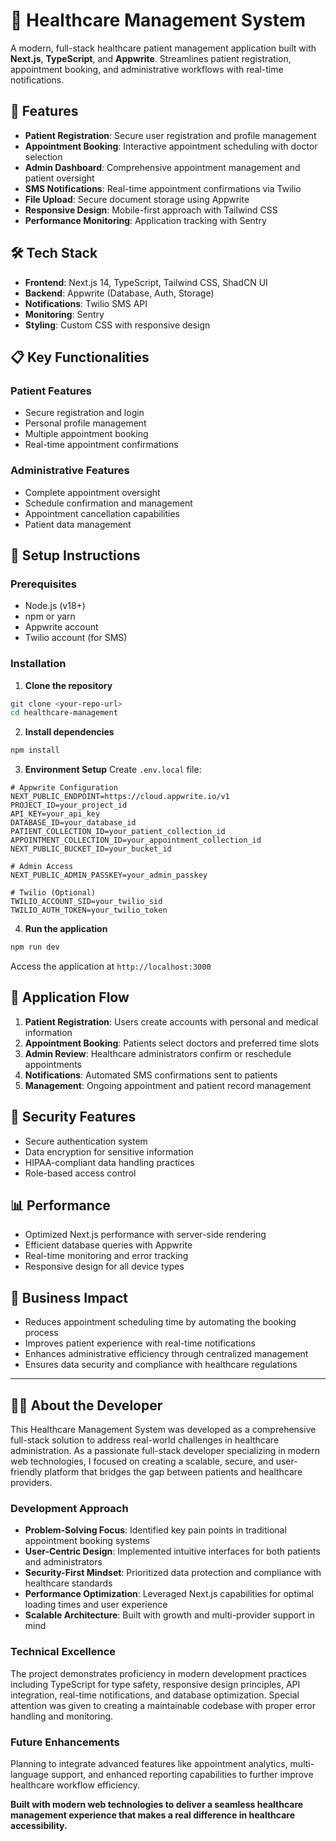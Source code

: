 # 🏥 Healthcare Management System

A modern, full-stack healthcare patient management application built with **Next.js**, **TypeScript**, and **Appwrite**. Streamlines patient registration, appointment booking, and administrative workflows with real-time notifications.

## 🚀 Features

- **Patient Registration**: Secure user registration and profile management
- **Appointment Booking**: Interactive appointment scheduling with doctor selection
- **Admin Dashboard**: Comprehensive appointment management and patient oversight
- **SMS Notifications**: Real-time appointment confirmations via Twilio
- **File Upload**: Secure document storage using Appwrite
- **Responsive Design**: Mobile-first approach with Tailwind CSS
- **Performance Monitoring**: Application tracking with Sentry

## 🛠️ Tech Stack

- **Frontend**: Next.js 14, TypeScript, Tailwind CSS, ShadCN UI
- **Backend**: Appwrite (Database, Auth, Storage)
- **Notifications**: Twilio SMS API
- **Monitoring**: Sentry
- **Styling**: Custom CSS with responsive design

## 📋 Key Functionalities

### Patient Features
- Secure registration and login
- Personal profile management
- Multiple appointment booking
- Real-time appointment confirmations

### Administrative Features
- Complete appointment oversight
- Schedule confirmation and management
- Appointment cancellation capabilities
- Patient data management

## 🔧 Setup Instructions

### Prerequisites
- Node.js (v18+)
- npm or yarn
- Appwrite account
- Twilio account (for SMS)

### Installation

1. **Clone the repository**
```bash
git clone <your-repo-url>
cd healthcare-management
```

2. **Install dependencies**
```bash
npm install
```

3. **Environment Setup**
Create `.env.local` file:
```env
# Appwrite Configuration
NEXT_PUBLIC_ENDPOINT=https://cloud.appwrite.io/v1
PROJECT_ID=your_project_id
API_KEY=your_api_key
DATABASE_ID=your_database_id
PATIENT_COLLECTION_ID=your_patient_collection_id
APPOINTMENT_COLLECTION_ID=your_appointment_collection_id
NEXT_PUBLIC_BUCKET_ID=your_bucket_id

# Admin Access
NEXT_PUBLIC_ADMIN_PASSKEY=your_admin_passkey

# Twilio (Optional)
TWILIO_ACCOUNT_SID=your_twilio_sid
TWILIO_AUTH_TOKEN=your_twilio_token
```

4. **Run the application**
```bash
npm run dev
```

Access the application at `http://localhost:3000`

## 📱 Application Flow

1. **Patient Registration**: Users create accounts with personal and medical information
2. **Appointment Booking**: Patients select doctors and preferred time slots
3. **Admin Review**: Healthcare administrators confirm or reschedule appointments
4. **Notifications**: Automated SMS confirmations sent to patients
5. **Management**: Ongoing appointment and patient record management

## 🔐 Security Features

- Secure authentication system
- Data encryption for sensitive information
- HIPAA-compliant data handling practices
- Role-based access control

## 📊 Performance

- Optimized Next.js performance with server-side rendering
- Efficient database queries with Appwrite
- Real-time monitoring and error tracking
- Responsive design for all device types

## 🎯 Business Impact

- Reduces appointment scheduling time by automating the booking process
- Improves patient experience with real-time notifications
- Enhances administrative efficiency through centralized management
- Ensures data security and compliance with healthcare regulations

---

## 👨‍💻 About the Developer

This Healthcare Management System was developed as a comprehensive full-stack solution to address real-world challenges in healthcare administration. As a passionate full-stack developer specializing in modern web technologies, I focused on creating a scalable, secure, and user-friendly platform that bridges the gap between patients and healthcare providers.

### Development Approach
- **Problem-Solving Focus**: Identified key pain points in traditional appointment booking systems
- **User-Centric Design**: Implemented intuitive interfaces for both patients and administrators
- **Security-First Mindset**: Prioritized data protection and compliance with healthcare standards
- **Performance Optimization**: Leveraged Next.js capabilities for optimal loading times and user experience
- **Scalable Architecture**: Built with growth and multi-provider support in mind

### Technical Excellence
The project demonstrates proficiency in modern development practices including TypeScript for type safety, responsive design principles, API integration, real-time notifications, and database optimization. Special attention was given to creating a maintainable codebase with proper error handling and monitoring.

### Future Enhancements
Planning to integrate advanced features like appointment analytics, multi-language support, and enhanced reporting capabilities to further improve healthcare workflow efficiency.

**Built with modern web technologies to deliver a seamless healthcare management experience that makes a real difference in healthcare accessibility.**
